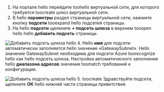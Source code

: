 1. На портале hello перейдите toohello виртуальной сети, для которого требуется toocreate шлюз виртуальной сети.
2. В hello **параметры** раздел страницы виртуальной сети, нажмите кнопку **подсети** tooexpand hello подсетей страницы.
3. На hello **подсети** щелкните **+ подсеть шлюза** в верхнем tooopen hello hello **добавить подсеть** страницы.

  ![Добавить подсеть шлюза hello](./media/vpn-gateway-add-gwsubnet-s2s-rm-portal-include/add-gw-subnet.png "добавить подсеть шлюза hello")
4. Hello **имя** для подсети автоматически заполняется hello значение «GatewaySubnet». Hello значение GatewaySubnet необходима для подсети Azure toorecognize hello как hello подсеть шлюза. Настройка автоматического заполнения hello **диапазона адресов** значения toomatch требований к конфигурации.

  ![Добавить подсеть шлюза hello](./media/vpn-gateway-add-gwsubnet-s2s-rm-portal-include/gwsubnetip.png "Добавление hello подсеть шлюза")
5. toocreate Здравствуйте подсети, щелкните **ОК** hello нижней части страницы приветствия.
